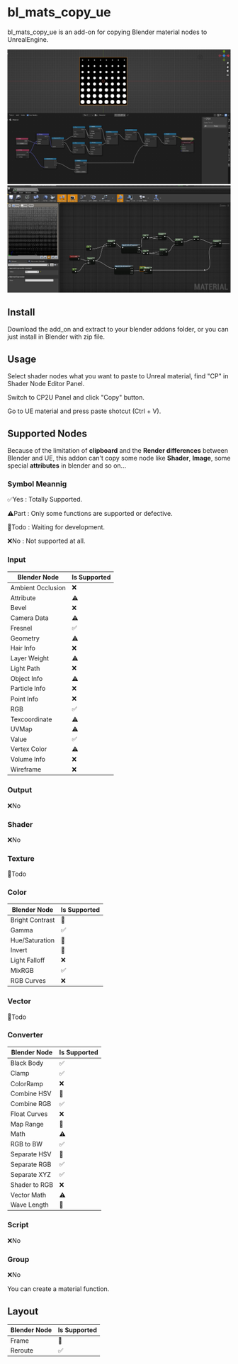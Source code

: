# bl_mats_copy_ue
bl_mats_copy_ue is an add-on for copying Blender material nodes to UnrealEngine.

![Blender](./readme_res/b1.png)
![Unreal](./readme_res/u1.png)


## Install

Download the add_on and extract to your blender addons folder, or you can just install in Blender with zip file.

## Usage

Select shader nodes what you want to paste to Unreal material, find "CP" in Shader Node Editor Panel. 

Switch to CP2U Panel and click "Copy" button.

Go to UE material and press paste shotcut (Ctrl + V).

## Supported Nodes

Because of the limitation of **clipboard** and the **Render differences** between Blender and UE, this addon can't copy some node like **Shader**, **Image**, some special **attributes** in blender and so on...

### Symbol Meannig

✅Yes : Totally Supported.

⚠️Part : Only some functions are supported or defective.

🚷Todo : Waiting for development.

❌No : Not supported at all.

### Input
| Blender Node | Is Supported |
| ---- | ---- |
| Ambient Occlusion | ❌ |
| Attribute | ⚠️ |
| Bevel | ❌ |
| Camera Data | ⚠️ |
| Fresnel | ✅ |
| Geometry | ⚠️ |
| Hair Info | ❌ |
| Layer Weight | ⚠️ |
| Light Path | ❌ |
| Object Info | ⚠️ |
| Particle Info | ❌ |
| Point Info | ❌ |
| RGB | ✅ |
| Texcoordinate | ⚠️ |
| UVMap | ⚠️ |
| Value | ✅ |
| Vertex Color | ⚠️ |
| Volume Info | ❌ |
| Wireframe | ❌ |

### Output

❌No

### Shader

❌No

### Texture

🚷Todo

### Color

| Blender Node | Is Supported |
| ---- | ---- |
| Bright Contrast | 🚷 |
| Gamma | ✅ |
| Hue/Saturation | 🚷 |
| Invert | 🚷 |
| Light Falloff | ❌ |
| MixRGB | ✅ |
| RGB Curves | ❌ |

### Vector

🚷Todo

### Converter

| Blender Node | Is Supported |
| ---- | ---- |
| Black Body | ✅ |
| Clamp | ✅ |
| ColorRamp | ❌ |
| Combine HSV | 🚷 |
| Combine RGB | ✅ |
| Float Curves | ❌ |
| Map Range | 🚷 |
| Math | ⚠️ |
| RGB to BW | ✅ |
| Separate HSV | 🚷 |
| Separate RGB | ✅ |
| Separate XYZ | ✅ |
| Shader to RGB | ❌ |
| Vector Math | ⚠️ |
| Wave Length | 🚷 |

### Script

❌No

### Group

❌No

You can create a material function.

## Layout

| Blender Node | Is Supported |
| ---- | ---- |
| Frame | 🚷 |
| Reroute | ✅ |

